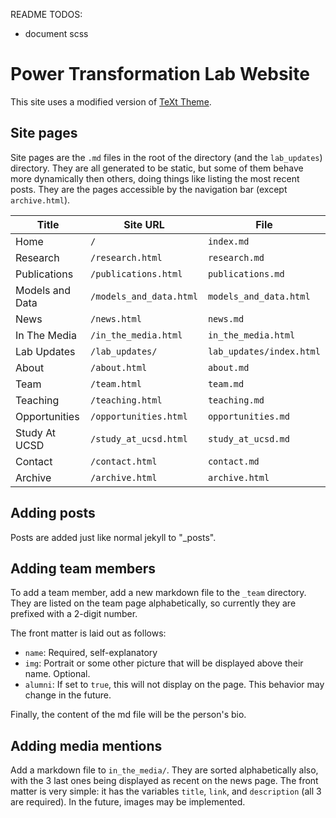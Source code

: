 README TODOS:
- document scss

# Power Transformation Lab Website

This site uses a modified version of [TeXt Theme](https://github.com/kitian616/jekyll-TeXt-theme).

## Site pages
Site pages are the `.md` files in the root of the directory (and the `lab_updates`) directory.
They are all generated to be static, but some of them behave more dynamically
then others, doing things like listing the most recent posts. They are the pages
accessible by the navigation bar (except `archive.html`).

| Title | Site URL | File |
|-|-|-|
| Home | `/` | `index.md` |
| Research| `/research.html` | `research.md` |
| Publications| `/publications.html` | `publications.md` |
| Models and Data| `/models_and_data.html` | `models_and_data.html` |
| News| `/news.html` | `news.md` |
| In The Media| `/in_the_media.html` | `in_the_media.html` |
| Lab Updates| `/lab_updates/` | `lab_updates/index.html` |
| About| `/about.html` | `about.md` |
| Team| `/team.html` | `team.md` |
| Teaching| `/teaching.html` | `teaching.md` |
| Opportunities| `/opportunities.html` | `opportunities.md` |
| Study At UCSD| `/study_at_ucsd.html` | `study_at_ucsd.md` |
| Contact| `/contact.html` | `contact.md` |
| Archive| `/archive.html` | `archive.html` |

## Adding posts
Posts are added just like normal jekyll to "_posts".

## Adding team members
To add a team member, add a new markdown file to the `_team` directory. They are
listed on the team page alphabetically, so currently they are prefixed with a
2-digit number.

The front matter is laid out as follows:
- `name`: Required, self-explanatory
- `img`: Portrait or some other picture that will be displayed above their name.
  Optional.
- `alumni`: If set to `true`, this will not display on the page. This behavior
  may change in the future.

Finally, the content of the md file will be the person's bio.

## Adding media mentions
Add a markdown file to `in_the_media/`. They are sorted alphabetically also,
with the 3 last ones being displayed as recent on the news page. The front
matter is very simple: it has the variables `title`, `link`, and `description` (all 3 are required).
In the future, images may be implemented.
